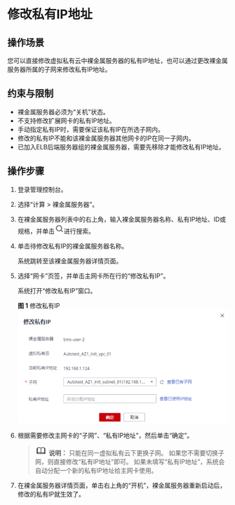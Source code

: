 # 修改私有IP地址<a name="bms_umn_0036"></a>

## 操作场景<a name="section27841330195120"></a>

您可以直接修改虚拟私有云中裸金属服务器的私有IP地址，也可以通过更改裸金属服务器所属的子网来修改私有IP地址。

## 约束与限制<a name="section205851733132119"></a>

-   裸金属服务器必须为“关机”状态。
-   不支持修改扩展网卡的私有IP地址。
-   手动指定私有IP时，需要保证该私有IP在所选子网内。
-   修改的私有IP不能和该裸金属服务器其他网卡的IP在同一子网内。
-   已加入ELB后端服务器组的裸金属服务器，需要先移除才能修改私有IP地址。

## 操作步骤<a name="section101008535219"></a>

1.  登录管理控制台。
2.  选择“计算 \> 裸金属服务器”。
3.  在裸金属服务器列表中的右上角，输入裸金属服务器名称、私有IP地址、ID或规格，并单击![](figures/45.png)进行搜索。
4.  单击待修改私有IP的裸金属服务器名称。

    系统跳转至该裸金属服务器详情页面。

5.  选择“网卡”页签，并单击主网卡所在行的“修改私有IP”。

    系统打开“修改私有IP”窗口。

    **图 1**  修改私有IP<a name="fig199782852412"></a>  
    ![](figures/修改私有IP.png "修改私有IP")

6.  根据需要修改主网卡的“子网”、“私有IP地址”，然后单击“确定”。

    >![](public_sys-resources/icon-note.gif) **说明：** 
    >只能在同一虚拟私有云下更换子网。
    >如果您不需要切换子网，则直接修改“私有IP地址”即可。
    >如果未填写“私有IP地址”，系统会自动分配一个新的私有IP地址给主网卡使用。

7.  在裸金属服务器详情页面，单击右上角的“开机”，裸金属服务器重新启动后，修改的私有IP就生效了。


